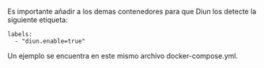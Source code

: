 Es importante añadir a los demas contenedores para que Diun los detecte la siguiente etiqueta:

    labels:
      - "diun.enable=true"

Un ejemplo se encuentra en este mismo archivo docker-compose.yml.
